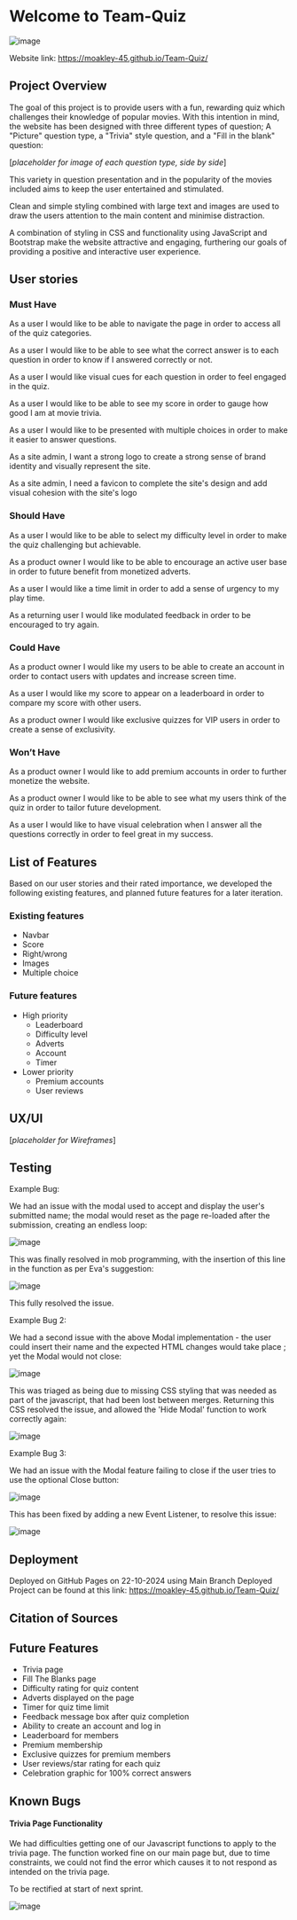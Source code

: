 # Welcome to Team-Quiz

![image](assets/media/Am-I-Responsive.png)

Website link: https://moakley-45.github.io/Team-Quiz/

## Project Overview

The goal of this project is to provide users with a fun, rewarding quiz which challenges their knowledge of popular movies.
With this intention in mind, the website has been designed with three different types of question; A "Picture" question type, a "Trivia" style question, and a "Fill in the blank" question:

[*placeholder for image of each question type, side by side*]

This variety in question presentation and in the popularity of the movies included aims to keep the user entertained and stimulated.

Clean and simple styling combined with large text and images are used to draw the users attention to the main content and minimise distraction.

A combination of styling in CSS and functionality using JavaScript and Bootstrap make the website attractive and engaging, furthering our goals of providing a positive and interactive user experience.

## User stories

### Must Have

As a user I would like to be able to navigate the page in order to access all of the quiz categories. 

As a user I would like to be able to see what the correct answer is to each question in order to know if I answered correctly or not. 

As a user I would like visual cues for each question in order to feel engaged in the quiz.

As a user I would like to be able to see my score in order to gauge how good I am at movie trivia.

As a user I would like to be presented with multiple choices in order to make it easier to answer questions.

As a site admin, I want a strong logo to create a strong sense of brand identity and visually represent the site.

As a site admin, I need a favicon to complete the site's design and add visual cohesion with the site's logo

### Should Have

As a user I would like to be able to select my difficulty level in order to make the quiz challenging but achievable.

As a product owner I would like to be able to encourage an active user base in order to future benefit from monetized adverts.

As a user I would like a time limit in order to add a sense of urgency to my play time.

As a returning user I would like modulated feedback in order to be encouraged to try again.


### Could Have

As a product owner I would like my users to be able to create an account in order to contact users with updates and increase screen time. 

As a user I would like my score to appear on a leaderboard in order to compare my score with other users.

As a product owner I would like exclusive quizzes for VIP users in order to create a sense of exclusivity.


### Won’t Have

As a product owner I would like to add premium accounts in order to further monetize the website.

As a product owner I would like to be able to see what my users think of the quiz in order to tailor future development.

As a user I would like to have visual celebration when I answer all the questions correctly in order to feel great in my success.

## List of Features

Based on our user stories and their rated importance, we developed the following existing features, and planned future features for a later iteration.

### Existing features
- Navbar
- Score
- Right/wrong
- Images
- Multiple choice


### Future features

- High priority
    - Leaderboard
    - Difficulty level
    - Adverts
    - Account
    - Timer
- Lower priority
    - Premium accounts
    - User reviews

## UX/UI

[*placeholder for Wireframes*]


## Testing

Example Bug:

We had an issue with the modal used to accept and display the user's submitted name; the modal would reset as the page re-loaded after the submission, creating an endless loop:

![image](assets/media/bug-report-endlessloop.gif)

This was finally resolved in mob programming, with the insertion of this line in the function as per Eva's suggestion:

![image](assets/media/bug-report-codefix.png)

This fully resolved the issue.

Example Bug 2:

We had a second issue with the above Modal implementation - the user could insert their name and the expected HTML changes would take place ; yet the Modal would not close:

![image](assets/media/bug-report-modal-not-hiding.png)

This was triaged as being due to missing CSS styling that was needed as part of the javascript, that had been lost between merges. Returning this CSS resolved the issue, and allowed the 'Hide Modal' function to work correctly again:

![image](assets/media/bug-report-missing-css.png)

Example Bug 3:

We had an issue with the Modal feature failing to close if the user tries to use the optional Close button:

![image](assets/media/bug-report-broken_close.gif)

This has been fixed by adding a new Event Listener, to resolve this issue:

![image](assets/media/bug-report-modal_close_fix.png)

## Deployment

Deployed on GitHub Pages on 22-10-2024 using Main Branch
Deployed Project can be found at this link: https://moakley-45.github.io/Team-Quiz/

## Citation of Sources

## Future Features

- Trivia page
- Fill The Blanks page
- Difficulty rating for quiz content
- Adverts displayed on the page
- Timer for quiz time limit
- Feedback message box after quiz completion
- Ability to create an account and log in
- Leaderboard for members
- Premium membership
- Exclusive quizzes for premium members
- User reviews/star rating for each quiz
- Celebration graphic for 100% correct answers

## Known Bugs

#### Trivia Page Functionality

We had difficulties getting one of our Javascript functions to apply to the trivia page. 
The function worked fine on our main page but, due to time constraints, we could not find the error which causes it to not respond as intended on the trivia page.

To be rectified at start of next sprint.

![image](assets/images/Knownbug1.png)

